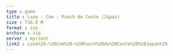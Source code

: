 ```yaml
---
type : game
title : Love - Com - Punch de Conte (Japan)
size : 736.0 M
format : iso
archive : zip
server : myrient
link2 : Love%20-%20Com%20-%20Punch%20de%20Conte%20%28Japan%29
---
```

